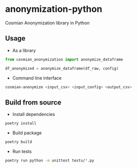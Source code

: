 # anonymization-python

Cosmian Anonymization library in Python

## Usage

- As a library

```python
from cosmian_anonymization import anonymize_dataframe

df_anonymized = anonymize_dataframe(df_raw, config)
```

- Command line interface

```bash
cosmian-anonymize <input_csv> <input_config> <output_csv>
```

## Build from source

- Install dependencies

```bash
poetry install
```

- Build package

```bash
poetry build
```

- Run tests

```bash
poetry run python -m unittest tests/*.py
```
